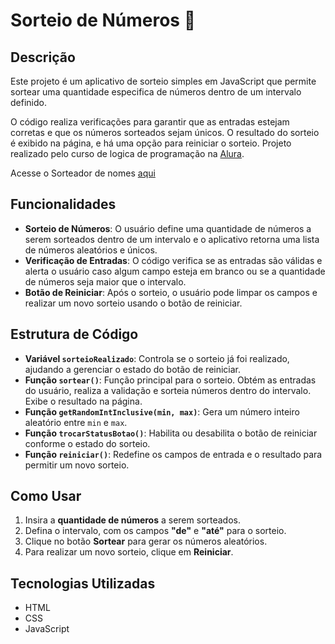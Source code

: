 # Sorteio de Números :crystal_ball:

## Descrição

Este projeto é um aplicativo de sorteio simples em JavaScript que permite sortear uma quantidade especifica de números dentro de um intervalo definido. 

O código realiza verificações para garantir que as entradas estejam corretas e que os números sorteados sejam únicos. O resultado do sorteio é exibido na página, e há uma opção para reiniciar o sorteio. Projeto realizado pelo curso de logica de programação na [Alura](https://cursos.alura.com.br/).

Acesse o Sorteador de nomes [aqui](https://sorteador-nine-sandy.vercel.app/)

## Funcionalidades

- **Sorteio de Números**: O usuário define uma quantidade de números a serem sorteados dentro de um intervalo e o aplicativo retorna uma lista de números aleatórios e únicos.
- **Verificação de Entradas**: O código verifica se as entradas são válidas e alerta o usuário caso algum campo esteja em branco ou se a quantidade de números seja maior que o intervalo.
- **Botão de Reiniciar**: Após o sorteio, o usuário pode limpar os campos e realizar um novo sorteio usando o botão de reiniciar.

## Estrutura de Código

- **Variável `sorteioRealizado`**: Controla se o sorteio já foi realizado, ajudando a gerenciar o estado do botão de reiniciar.
- **Função `sortear()`**: Função principal para o sorteio. Obtém as entradas do usuário, realiza a validação e sorteia números dentro do intervalo. Exibe o resultado na página.
- **Função `getRandomIntInclusive(min, max)`**: Gera um número inteiro aleatório entre `min` e `max`.
- **Função `trocarStatusBotao()`**: Habilita ou desabilita o botão de reiniciar conforme o estado do sorteio.
- **Função `reiniciar()`**: Redefine os campos de entrada e o resultado para permitir um novo sorteio.

## Como Usar

1. Insira a **quantidade de números** a serem sorteados.
2. Defina o intervalo, com os campos **"de"** e **"até"** para o sorteio.
3. Clique no botão **Sortear** para gerar os números aleatórios.
4. Para realizar um novo sorteio, clique em **Reiniciar**.

## Tecnologias Utilizadas

- HTML
- CSS
- JavaScript
